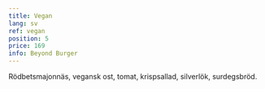 ```yaml
---
title: Vegan
lang: sv
ref: vegan
position: 5
price: 169
info: Beyond Burger
---
```


Rödbetsmajonnäs, vegansk ost, tomat, krispsallad, silverlök, surdegsbröd.
